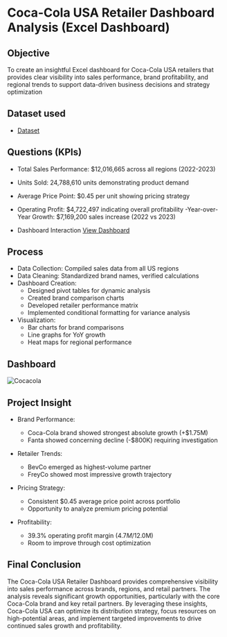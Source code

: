 # Coca-Cola USA Retailer Dashboard Analysis (Excel Dashboard)
## Objective 
To create an insightful Excel dashboard for Coca-Cola USA retailers that provides clear visibility into sales performance, brand profitability, and regional trends to support data-driven business decisions and strategy optimization

## Dataset used
-	<a href="https://github.com/SelvaTharsan/CocaCola-Sales-Analytics-Excel/blob/main/Dataset.xlsx"> Dataset </a>

## Questions (KPIs)
- Total Sales Performance: $12,016,665 across all regions (2022-2023)
- Units Sold: 24,788,610 units demonstrating product demand
- Average Price Point: $0.45 per unit showing pricing strategy
- Operating Profit: $4,722,497 indicating overall profitability
-Year-over-Year Growth: $7,169,200 sales increase (2022 vs 2023)

- Dashboard Interaction <a href="https://github.com/SelvaTharsan/CocaCola-Sales-Analytics-Excel/blob/main/Cocacola.JPG"> View Dashboard </a>

## Process
- Data Collection: Compiled sales data from all US regions
- Data Cleaning: Standardized brand names, verified calculations
- Dashboard Creation:
   - Designed pivot tables for dynamic analysis
   - Created brand comparison charts
   - Developed retailer performance matrix
   - Implemented conditional formatting for variance analysis
- Visualization:
   - Bar charts for brand comparisons
   - Line graphs for YoY growth
   - Heat maps for regional performance

## Dashboard
![Cocacola](https://github.com/user-attachments/assets/b73b3f66-4019-4ac1-9e48-2281044c2ac4)

## Project Insight 
- Brand Performance:
   - Coca-Cola brand showed strongest absolute growth (+$1.75M)
   - Fanta showed concerning decline (-$800K) requiring investigation

- Retailer Trends:
   - BevCo emerged as highest-volume partner
   - FreyCo showed most impressive growth trajectory

- Pricing Strategy:
   - Consistent $0.45 average price point across portfolio
   - Opportunity to analyze premium pricing potential

- Profitability:
   - 39.3% operating profit margin ($4.7M/$12.0M)
   - Room to improve through cost optimization

## Final Conclusion 
The Coca-Cola USA Retailer Dashboard provides comprehensive visibility into sales performance across brands, regions, and retail partners. The analysis reveals significant growth opportunities, particularly with the core Coca-Cola brand and key retail partners. By leveraging these insights, Coca-Cola USA can optimize its distribution strategy, focus resources on high-potential areas, and implement targeted improvements to drive continued sales growth and profitability.





